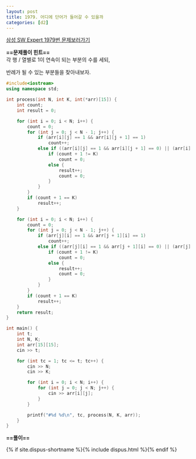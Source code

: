 ```yaml
---
layout: post
title: 1979. 어디에 단어가 들어갈 수 있을까
categories: [d2]
---
```


[삼성 SW Expert 1979번 문제보러가기](https://swexpertacademy.com/main/code/problem/problemDetail.do?contestProbId=AV5PuPq6AaQDFAUq&categoryId=AV5PuPq6AaQDFAUq&categoryType=CODE)

**==문제풀이 힌트==**<br>
각 행 / 열별로 1이 연속이 되는 부분의 수를 세되,<br>

반례가 될 수 있는 부분들을 찾아내보자.<br>

```cpp
#include<iostream>
using namespace std;

int process(int N, int K, int(*arr)[15]) {
	int count;
	int result = 0;

	for (int i = 0; i < N; i++) {
		count = 0;
		for (int j = 0; j < N - 1; j++) {
			if (arr[i][j] == 1 && arr[i][j + 1] == 1)
				count++;
			else if ((arr[i][j] == 1 && arr[i][j + 1] == 0) || (arr[i][j] == 0 && arr[i][j + 1] == 1)) {
				if (count + 1 != K)
					count = 0;
				else {
					result++;
					count = 0;
				}
			}
		}
		if (count + 1 == K)
			result++;
	}

	for (int i = 0; i < N; i++) {
		count = 0;
		for (int j = 0; j < N - 1; j++) {
			if (arr[j][i] == 1 && arr[j + 1][i] == 1)
				count++;
			else if ((arr[j][i] == 1 && arr[j + 1][i] == 0) || (arr[j][i] == 0 && arr[j + 1][i] == 1)) {
				if (count + 1 != K)
					count = 0;
				else {
					result++;
					count = 0;
				}
			}
		}
		if (count + 1 == K)
			result++;
	}
	return result;
}

int main() {
	int t;
	int N, K;
	int arr[15][15];
	cin >> t;

	for (int tc = 1; tc <= t; tc++) {
		cin >> N;
		cin >> K;

		for (int i = 0; i < N; i++) {
			for (int j = 0; j < N; j++) {
				cin >> arr[i][j];
			}
		}

		printf("#%d %d\n", tc, process(N, K, arr));
	}
}

```
**==풀이==**<br>


{% if site.dispus-shortname %}{% include dispus.html %}{% endif %}